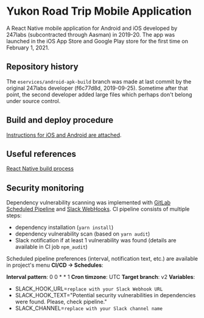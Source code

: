 # Yukon Road Trip Mobile Application

A React Native mobile application for Android and iOS developed by 247labs (subcontracted through Aasman) in 2019-20.
The app was launched in the iOS App Store and Google Play store for the first time on February 1, 2021.


## Repository history

The `eservices/android-apk-build` branch was made at last commit by the original 247labs developer (f6c77d8d, 2019-09-25).
Sometime after that point, the second developer added large files which perhaps don't belong under source control.


## Build and deploy procedure

[Instructions for iOS and Android are attached](build-and-deploy-yukon-road-trip-mobile-app.md).

## Useful references

[React Native build process](https://reactnative.dev/docs/signed-apk-android)

## Security monitoring

Dependency vulnerability scanning was implemented with [GitLab Scheduled Pipeline](https://docs.gitlab.com/ee/ci/pipelines/schedules.html) and [Slack WebHooks](https://api.slack.com/messaging/webhooks). CI pipeline consists of multiple steps:
- dependency installation (`yarn install`)
- dependency vulnerability scan (based on `yarn audit`)
- Slack notification if at least 1 vulnerability was found (details are available in CI job `npm_audit`)

Scheduled pipeline preferences (interval, notification text, etc.) are available in project's menu **CI/CD -> Schedules**:

**Interval pattern**: 0 0 * * 1
**Cron timzone**: UTC
**Target branch**: v2
**Variables**:
- SLACK_HOOK_URL=`replace with your Slack Webhook URL`
- SLACK_HOOK_TEXT="Potential security vulnerabilities in dependencies were found. Please, check pipeline."
- SLACK_CHANNEL=`replace with your Slack channel name`
